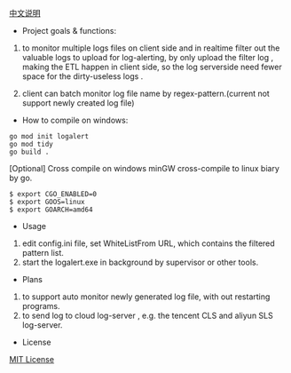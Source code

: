 [中文说明](https://github.com/kerneltravel/golang_logs_filter_alert/blob/main/README.zh_CN.md)

* Project goals & functions:

1. to monitor multiple logs files on client side and in realtime filter out the valuable logs to upload for log-alerting, by only upload the filter log , making the ETL happen in client side, so the log serverside need fewer space for the dirty-useless logs .

2. client can batch monitor log file name by regex-pattern.(current not support newly created log file)

* How to compile
on windows:
```
go mod init logalert
go mod tidy
go build .
```

[Optional] Cross compile
on windows minGW cross-compile to linux biary by go.
```
$ export CGO_ENABLED=0
$ export GOOS=linux
$ export GOARCH=amd64
```
* Usage
1. edit config.ini file, set WhiteListFrom URL, which contains the filtered pattern list.
2. start the logalert.exe in background by supervisor or other tools.

* Plans
1. to support auto monitor newly generated log file, with out restarting programs.
2. to send log to cloud log-server , e.g. the tencent CLS and aliyun SLS log-server.


* License

[MIT License](https://github.com/duthied/Free-Friendika/blob/master/LICENSE)

